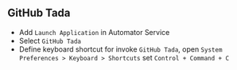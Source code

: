 ## GitHub Tada

- Add `Launch Application` in Automator Service
- Select `GitHub Tada`
- Define keyboard shortcut for invoke `GitHub Tada`, open `System Preferences > Keyboard > Shortcuts` set `Control + Command + C`